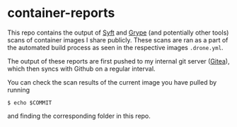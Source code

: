 # container-reports

This repo contains the output of [Syft](https://github.com/anchore/syft) and [Grype](https://github.com/anchore/grype) (and potentially other tools) scans of container images I share publicly.
These scans are ran as a part of the automated build process as seen in the respective images `.drone.yml`.

The output of these reports are first pushed to my internal git server ([Gitea](gitea.io)), which then syncs with Github
on a regular interval.

You can check the scan results of the current image you have pulled by running 
```console
$ echo $COMMIT
```
and finding the corresponding folder in this repo.
